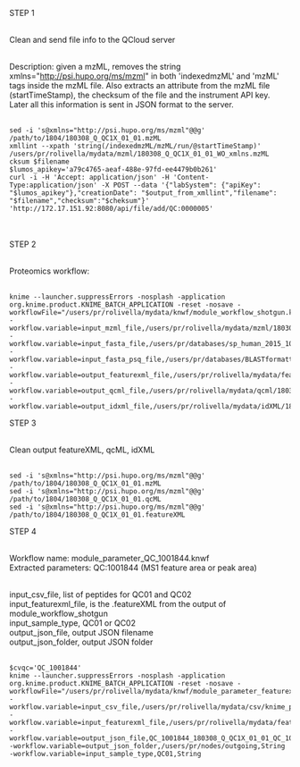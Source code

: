 STEP 1</br></br> 

Clean and send file info to the QCloud server</br> </br> 

Description: given a mzML, removes the string xmlns="http://psi.hupo.org/ms/mzml" in both 'indexedmzML' and 'mzML' tags inside the mzML file. Also extracts an attribute from the mzML file (startTimeStamp), the checksum of the file and the instrument API key. Later all this information is sent in JSON format to the server.</br> </br>   

```
sed -i 's@xmlns="http://psi.hupo.org/ms/mzml"@@g' /path/to/1804/180308_Q_QC1X_01_01.mzML
xmllint --xpath 'string(/indexedmzML/mzML/run/@startTimeStamp)' /users/pr/rolivella/mydata/mzml/180308_Q_QC1X_01_01_WO_xmlns.mzML
cksum $filename
$lumos_apikey='a79c4765-aeaf-488e-97fd-ee4479b0b261'
curl -i -H 'Accept: application/json' -H 'Content-Type:application/json' -X POST --data '{"labSystem": {"apiKey": "$lumos_apikey"},"creationDate": "$output_from_xmllint","filename": "$filename","checksum":"$cheksum"}' 'http://172.17.151.92:8080/api/file/add/QC:0000005'
```
</br> </br> 
STEP 2</br> </br> 

Proteomics workflow: </br> </br> 


```
knime --launcher.suppressErrors -nosplash -application org.knime.product.KNIME_BATCH_APPLICATION -reset -nosave -workflowFile="/users/pr/rolivella/mydata/knwf/module_workflow_shotgun.knwf" -workflow.variable=input_mzml_file,/users/pr/rolivella/mydata/mzml/180308_Q_QC1X_01_01_WO_xmlns.mzML,String -workflow.variable=input_fasta_file,/users/pr/databases/sp_human_2015_10_contaminants_plus_shuffled.fasta,String -workflow.variable=input_fasta_psq_file,/users/pr/databases/BLASTformattedDB/sp_human_2015_10_contaminants_plus_shuffled.fasta.psq,String -workflow.variable=output_featurexml_file,/users/pr/rolivella/mydata/featureXML/180308_Q_QC1X_01_01.featureXML,String -workflow.variable=output_qcml_file,/users/pr/rolivella/mydata/qcml/180308_Q_QC1X_01_01.qcml,String -workflow.variable=output_idxml_file,/users/pr/rolivella/mydata/idXML/180308_Q_QC1X_01_01.idxml,String
```

STEP 3</br> </br> 

Clean output featureXML, qcML, idXML</br> </br> 

```
sed -i 's@xmlns="http://psi.hupo.org/ms/mzml"@@g' /path/to/1804/180308_Q_QC1X_01_01.mzML
sed -i 's@xmlns="http://psi.hupo.org/ms/mzml"@@g' /path/to/1804/180308_Q_QC1X_01_01.qcML
sed -i 's@xmlns="http://psi.hupo.org/ms/mzml"@@g' /path/to/1804/180308_Q_QC1X_01_01.featureXML
```

STEP 4</br> </br> 

Workflow name: module_parameter_QC_1001844.knwf</br>
Extracted parameters: QC:1001844 (MS1 feature area or peak area)</br></br>

input_csv_file, list of peptides for QC01 and QC02</br>
input_featurexml_file, is the .featureXML from the output of module_workflow_shotgun</br>
input_sample_type, QC01 or QC02</br>
output_json_file, output JSON filename</br>
output_json_folder, output JSON folder</br></br>

```
$cvqc='QC_1001844'
knime --launcher.suppressErrors -nosplash -application org.knime.product.KNIME_BATCH_APPLICATION -reset -nosave -workflowFile="/users/pr/rolivella/mydata/knwf/module_parameter_featurexml.knwf" -workflow.variable=input_csv_file,/users/pr/rolivella/mydata/csv/knime_peptides_final.csv,String -workflow.variable=input_featurexml_file,/users/pr/rolivella/mydata/featureXML/180308_Q_QC1X_01_01.featureXML,String -workflow.variable=output_json_file,QC_1001844_180308_Q_QC1X_01_01_QC_1001844,String -workflow.variable=output_json_folder,/users/pr/nodes/outgoing,String -workflow.variable=input_sample_type,QC01,String
```
